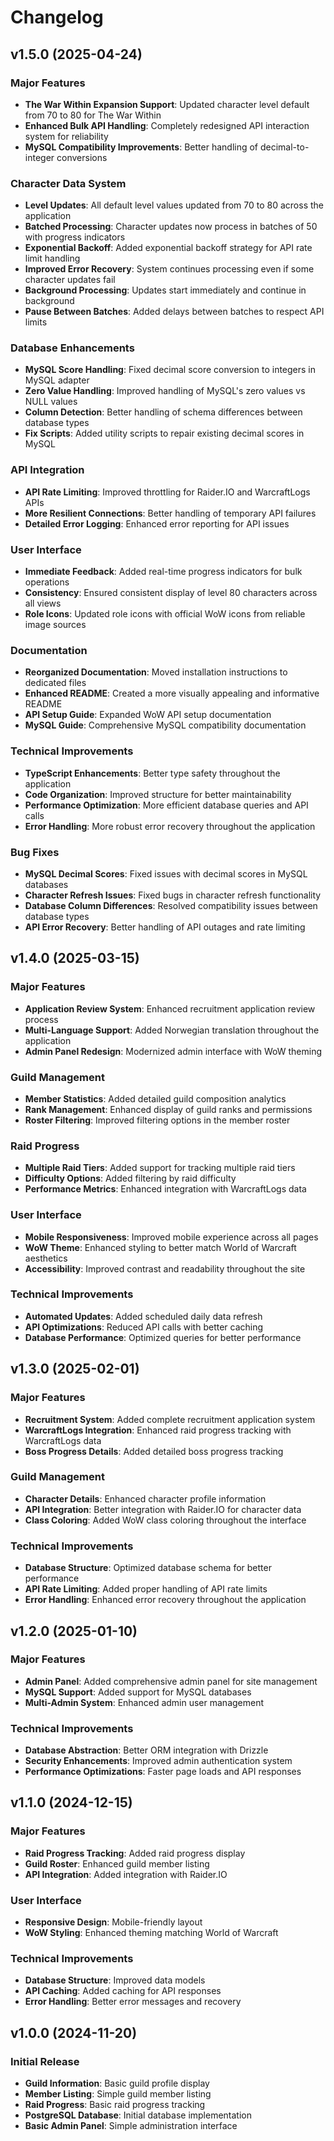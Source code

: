 # Changelog

## v1.5.0 (2025-04-24)

### Major Features
- **The War Within Expansion Support**: Updated character level default from 70 to 80 for The War Within
- **Enhanced Bulk API Handling**: Completely redesigned API interaction system for reliability
- **MySQL Compatibility Improvements**: Better handling of decimal-to-integer conversions

### Character Data System
- **Level Updates**: All default level values updated from 70 to 80 across the application
- **Batched Processing**: Character updates now process in batches of 50 with progress indicators
- **Exponential Backoff**: Added exponential backoff strategy for API rate limit handling
- **Improved Error Recovery**: System continues processing even if some character updates fail
- **Background Processing**: Updates start immediately and continue in background
- **Pause Between Batches**: Added delays between batches to respect API limits

### Database Enhancements
- **MySQL Score Handling**: Fixed decimal score conversion to integers in MySQL adapter
- **Zero Value Handling**: Improved handling of MySQL's zero values vs NULL values
- **Column Detection**: Better handling of schema differences between database types
- **Fix Scripts**: Added utility scripts to repair existing decimal scores in MySQL

### API Integration
- **API Rate Limiting**: Improved throttling for Raider.IO and WarcraftLogs APIs
- **More Resilient Connections**: Better handling of temporary API failures
- **Detailed Error Logging**: Enhanced error reporting for API issues

### User Interface
- **Immediate Feedback**: Added real-time progress indicators for bulk operations
- **Consistency**: Ensured consistent display of level 80 characters across all views
- **Role Icons**: Updated role icons with official WoW icons from reliable image sources

### Documentation
- **Reorganized Documentation**: Moved installation instructions to dedicated files
- **Enhanced README**: Created a more visually appealing and informative README
- **API Setup Guide**: Expanded WoW API setup documentation
- **MySQL Guide**: Comprehensive MySQL compatibility documentation

### Technical Improvements
- **TypeScript Enhancements**: Better type safety throughout the application
- **Code Organization**: Improved structure for better maintainability
- **Performance Optimization**: More efficient database queries and API calls
- **Error Handling**: More robust error recovery throughout the application

### Bug Fixes
- **MySQL Decimal Scores**: Fixed issues with decimal scores in MySQL databases
- **Character Refresh Issues**: Fixed bugs in character refresh functionality
- **Database Column Differences**: Resolved compatibility issues between database types
- **API Error Recovery**: Better handling of API outages and rate limiting

## v1.4.0 (2025-03-15)

### Major Features
- **Application Review System**: Enhanced recruitment application review process
- **Multi-Language Support**: Added Norwegian translation throughout the application
- **Admin Panel Redesign**: Modernized admin interface with WoW theming

### Guild Management
- **Member Statistics**: Added detailed guild composition analytics
- **Rank Management**: Enhanced display of guild ranks and permissions
- **Roster Filtering**: Improved filtering options in the member roster

### Raid Progress
- **Multiple Raid Tiers**: Added support for tracking multiple raid tiers
- **Difficulty Options**: Added filtering by raid difficulty
- **Performance Metrics**: Enhanced integration with WarcraftLogs data

### User Interface
- **Mobile Responsiveness**: Improved mobile experience across all pages
- **WoW Theme**: Enhanced styling to better match World of Warcraft aesthetics
- **Accessibility**: Improved contrast and readability throughout the site

### Technical Improvements
- **Automated Updates**: Added scheduled daily data refresh
- **API Optimizations**: Reduced API calls with better caching
- **Database Performance**: Optimized queries for better performance

## v1.3.0 (2025-02-01)

### Major Features
- **Recruitment System**: Added complete recruitment application system
- **WarcraftLogs Integration**: Enhanced raid progress tracking with WarcraftLogs data
- **Boss Progress Details**: Added detailed boss progress tracking

### Guild Management
- **Character Details**: Enhanced character profile information
- **API Integration**: Better integration with Raider.IO for character data
- **Class Coloring**: Added WoW class coloring throughout the interface

### Technical Improvements
- **Database Structure**: Optimized database schema for better performance
- **API Rate Limiting**: Added proper handling of API rate limits
- **Error Handling**: Enhanced error recovery throughout the application

## v1.2.0 (2025-01-10)

### Major Features
- **Admin Panel**: Added comprehensive admin panel for site management
- **MySQL Support**: Added support for MySQL databases
- **Multi-Admin System**: Enhanced admin user management

### Technical Improvements
- **Database Abstraction**: Better ORM integration with Drizzle
- **Security Enhancements**: Improved admin authentication system
- **Performance Optimizations**: Faster page loads and API responses

## v1.1.0 (2024-12-15)

### Major Features
- **Raid Progress Tracking**: Added raid progress display
- **Guild Roster**: Enhanced guild member listing
- **API Integration**: Added integration with Raider.IO

### User Interface
- **Responsive Design**: Mobile-friendly layout
- **WoW Styling**: Enhanced theming matching World of Warcraft

### Technical Improvements
- **Database Structure**: Improved data models
- **API Caching**: Added caching for API responses
- **Error Handling**: Better error messages and recovery

## v1.0.0 (2024-11-20)

### Initial Release
- **Guild Information**: Basic guild profile display
- **Member Listing**: Simple guild member listing
- **Raid Progress**: Basic raid progress tracking
- **PostgreSQL Database**: Initial database implementation
- **Basic Admin Panel**: Simple administration interface